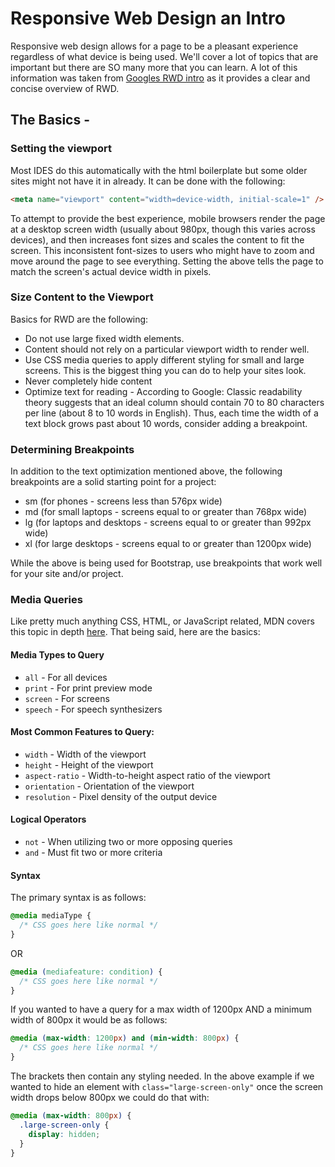 # Responsive Web Design an Intro

Responsive web design allows for a page to be a pleasant experience regardless of what device is being used. We'll cover a lot of topics that are important but there are SO many more that you can learn. A lot of this information was taken from [Googles RWD intro](https://web.dev/responsive-web-design-basics/) as it provides a clear and concise overview of RWD.

## The Basics -

### Setting the viewport

Most IDES do this automatically with the html boilerplate but some older sites might not have it in already. It can be done with the following:

```html
<meta name="viewport" content="width=device-width, initial-scale=1" />
```

To attempt to provide the best experience, mobile browsers render the page at a desktop screen width (usually about 980px, though this varies across devices), and then increases font sizes and scales the content to fit the screen. This inconsistent font-sizes to users who might have to zoom and move around the page to see everything. Setting the above tells the page to match the screen's actual device width in pixels.

### Size Content to the Viewport

Basics for RWD are the following:

- Do not use large fixed width elements.
- Content should not rely on a particular viewport width to render well.
- Use CSS media queries to apply different styling for small and large screens. This is the biggest thing you can do to help your sites look.
- Never completely hide content
- Optimize text for reading - According to Google: Classic readability theory suggests that an ideal column should contain 70 to 80 characters per line (about 8 to 10 words in English). Thus, each time the width of a text block grows past about 10 words, consider adding a breakpoint.

### Determining Breakpoints

In addition to the text optimization mentioned above, the following breakpoints are a solid starting point for a project:

- sm (for phones - screens less than 576px wide)
- md (for small laptops - screens equal to or greater than 768px wide)
- lg (for laptops and desktops - screens equal to or greater than 992px wide)
- xl (for large desktops - screens equal to or greater than 1200px wide)

While the above is being used for Bootstrap, use breakpoints that work well for your site and/or project.

### Media Queries

Like pretty much anything CSS, HTML, or JavaScript related, MDN covers this topic in depth [here](https://developer.mozilla.org/en-US/docs/Web/CSS/Media_Queries/Using_media_queries). That being said, here are the basics:

#### Media Types to Query

- `all` - For all devices
- `print` - For print preview mode
- `screen` - For screens
- `speech` - For speech synthesizers

#### Most Common Features to Query:

- `width` - Width of the viewport
- `height` - Height of the viewport
- `aspect-ratio` - Width-to-height aspect ratio of the viewport
- `orientation` - Orientation of the viewport
- `resolution` - Pixel density of the output device

#### Logical Operators

- `not` - When utilizing two or more opposing queries
- `and` - Must fit two or more criteria

#### Syntax

The primary syntax is as follows:

```css
@media mediaType {
  /* CSS goes here like normal */
}
```

OR

```css
@media (mediafeature: condition) {
  /* CSS goes here like normal */
}
```

If you wanted to have a query for a max width of 1200px AND a minimum width of 800px it would be as follows:

```css
@media (max-width: 1200px) and (min-width: 800px) {
  /* CSS goes here like normal */
}
```

The brackets then contain any styling needed. In the above example if we wanted to hide an element with `class="large-screen-only"` once the screen width drops below 800px we could do that with:

```css
@media (max-width: 800px) {
  .large-screen-only {
    display: hidden;
  }
}
```
